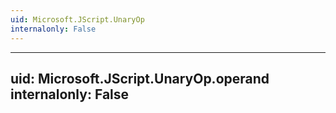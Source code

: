 ```yaml
---
uid: Microsoft.JScript.UnaryOp
internalonly: False
---
```


---
uid: Microsoft.JScript.UnaryOp.operand
internalonly: False
---
